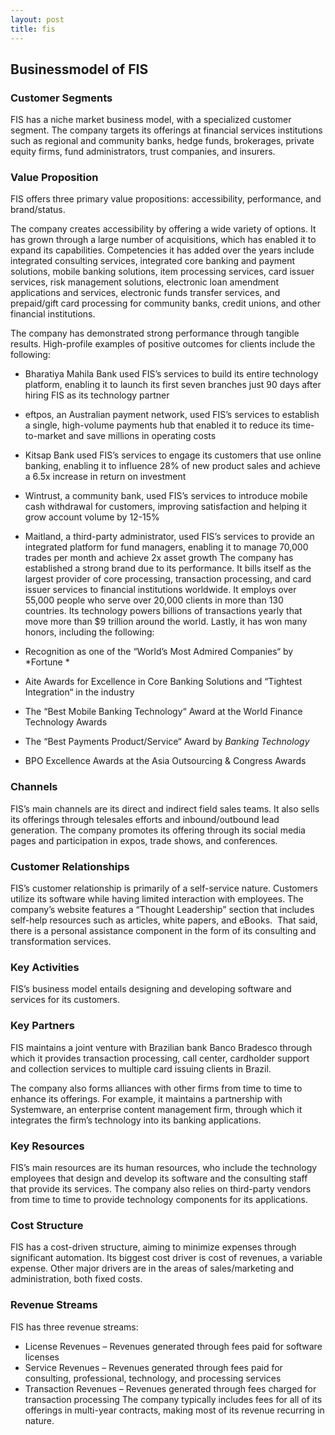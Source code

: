 ```yaml
---
layout: post
title: fis
---
```


Businessmodel of FIS
---------------------

### Customer Segments

FIS has a niche market business model, with a specialized customer segment. The company targets its offerings at financial services institutions such as regional and community banks, hedge funds, brokerages, private equity firms, fund administrators, trust companies, and insurers.

### Value Proposition

FIS offers three primary value propositions: accessibility, performance, and brand/status.

The company creates accessibility by offering a wide variety of options. It has grown through a large number of acquisitions, which has enabled it to expand its capabilities. Competencies it has added over the years include integrated consulting services, integrated core banking and payment solutions, mobile banking solutions, item processing services, card issuer services, risk management solutions, electronic loan amendment applications and services, electronic funds transfer services, and prepaid/gift card processing for community banks, credit unions, and other financial institutions.

The company has demonstrated strong performance through tangible results. High-profile examples of positive outcomes for clients include the following:

 * Bharatiya Mahila Bank used FIS’s services to build its entire technology platform, enabling it to launch its first seven branches just 90 days after hiring FIS as its technology partner
* eftpos, an Australian payment network, used FIS’s services to establish a single, high-volume payments hub that enabled it to reduce its time-to-market and save millions in operating costs
* Kitsap Bank used FIS’s services to engage its customers that use online banking, enabling it to influence 28% of new product sales and achieve a 6.5x increase in return on investment
* Wintrust, a community bank, used FIS’s services to introduce mobile cash withdrawal for customers, improving satisfaction and helping it grow account volume by 12-15%
* Maitland, a third-party administrator, used FIS’s services to provide an integrated platform for fund managers, enabling it to manage 70,000 trades per month and achieve 2x asset growth
 The company has established a strong brand due to its performance. It bills itself as the largest provider of core processing, transaction processing, and card issuer services to financial institutions worldwide. It employs over 55,000 people who serve over 20,000 clients in more than 130 countries. Its technology powers billions of transactions yearly that move more than $9 trillion around the world. Lastly, it has won many honors, including the following:

 * Recognition as one of the “World’s Most Admired Companies“ by *Fortune *
* Aite Awards for Excellence in Core Banking Solutions and “Tightest Integration“ in the industry
* The “Best Mobile Banking Technology“ Award at the World Finance Technology Awards
* The “Best Payments Product/Service“ Award by *Banking Technology*
* BPO Excellence Awards at the Asia Outsourcing & Congress Awards
 ### Channels

FIS’s main channels are its direct and indirect field sales teams. It also sells its offerings through telesales efforts and inbound/outbound lead generation. The company promotes its offering through its social media pages and participation in expos, trade shows, and conferences.

### Customer Relationships

FIS’s customer relationship is primarily of a self-service nature. Customers utilize its software while having limited interaction with employees. The company’s website features a “Thought Leadership” section that includes self-help resources such as articles, white papers, and eBooks.  That said, there is a personal assistance component in the form of its consulting and transformation services.

### Key Activities

FIS’s business model entails designing and developing software and services for its customers.

### Key Partners

FIS maintains a joint venture with Brazilian bank Banco Bradesco through which it provides transaction processing, call center, cardholder support and collection services to multiple card issuing clients in Brazil.

The company also forms alliances with other firms from time to time to enhance its offerings. For example, it maintains a partnership with Systemware, an enterprise content management firm, through which it integrates the firm’s technology into its banking applications.

### Key Resources

FIS’s main resources are its human resources, who include the technology employees that design and develop its software and the consulting staff that provide its services. The company also relies on third-party vendors from time to time to provide technology components for its applications.

### Cost Structure

FIS has a cost-driven structure, aiming to minimize expenses through significant automation. Its biggest cost driver is cost of revenues, a variable expense. Other major drivers are in the areas of sales/marketing and administration, both fixed costs.

### Revenue Streams

FIS has three revenue streams:

 * License Revenues – Revenues generated through fees paid for software licenses
* Service Revenues – Revenues generated through fees paid for consulting, professional, technology, and processing services
* Transaction Revenues – Revenues generated through fees charged for transaction processing
 The company typically includes fees for all of its offerings in multi-year contracts, making most of its revenue recurring in nature.
